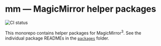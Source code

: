 # mm — MagicMirror helper packages

![CI status](https://github.com/joshwilsonvu/mm/workflows/CI/badge.svg)

This monorepo contains helper packages for MagicMirror<sup>3</sup>.
See the individual package READMEs in the [`packages`](./packages) folder.
